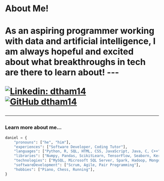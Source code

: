 <h1>About Me!<h1>
As an aspiring programmer working with data and artificial intelligence, I am always hopeful and excited about what breakthroughs in tech are there to learn about!
---

[![Linkedin: dtham14](https://img.shields.io/badge/-dtham14-blue?style=flat-square&logo=Linkedin&logoColor=white&link=https://www.linkedin.com/in/dtham14/)](https://www.linkedin.com/in/dtham14/)
[![GitHub dtham14](https://img.shields.io/github/followers/dtham14?label=follow&style=social)](https://github.com/Dtham14)

---

### Learn more about me...  

```python
daniel = {
    "pronouns": ["he", "him"],
    "experiences": ["Software Developer, Coding Tutor"],
    "languages": ["Python, R, SQL, HTML, CSS, JavaScript, Java, C, C++"],
    "libraries": ["Numpy, Pandas, ScikitLearn, TensorFlow, Seaborn, Keras, PyTorch"], 
    "technologies": ["MySQL, Microsoft SQL Server, Spark, Hadoop, MongoDB, Flask, Docker"],
    "softwareDevelopment": ["Scrum, Agile, Pair Programming"],
    "hobbies": ["Piano, Chess, Running"],
}
```


